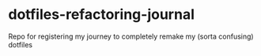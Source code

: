 # dotfiles-refactoring-journal
Repo for registering my journey to completely remake my (sorta confusing) dotfiles
